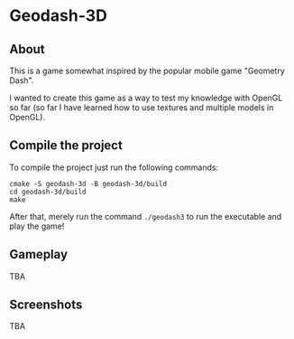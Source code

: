 # Geodash-3D

## About
This is a game somewhat inspired by the popular mobile game "Geometry Dash". 

I wanted to create this game as a way to test my knowledge with OpenGL so far (so far I have learned how to use textures and multiple models in OpenGL).

## Compile the project
To compile the project just run the following commands:

```
cmake -S geodash-3d -B geodash-3d/build
cd geodash-3d/build
make
```

After that, merely run the command `./geodash3` to run the executable and play the game!

## Gameplay
TBA

## Screenshots
TBA
